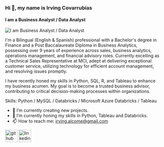 ### Hi 👋, my name is Irving Covarrubias
#### I am a Business Analyst / Data Analyst
![I am Business Analyst / Data Analyst](https://media.licdn.com/dms/image/v2/D4E16AQFDkGK_BwAJqg/profile-displaybackgroundimage-shrink_350_1400/profile-displaybackgroundimage-shrink_350_1400/0/1725834889793?e=1731542400&v=beta&t=zkZKpkvWG_FHPkOUjbcb_68uvtEdYOAcTMhH6bk6s40)

I'm a Bilingual (English & Spanish) professional with a Bachelor's degree in Finance and a Post Baccalaureate Diploma in Business Analytics, possessing over 9 years of experience across sales, business analytics, operations management, and financial advisory roles. Currently excelling as a Technical Sales Representative at MCI, adept at delivering exceptional customer service, utilizing technology for efficient account management, and resolving issues promptly.

I have recently honed my skills in Python, SQL, R, and Tableau to enhance my business acumen. My goal is to become a trusted business advisor, contributing to critical decision-making processes within organizations.

Skills: Python / MySQL / Databricks / Microsoft Azure Databricks / Tableau

- 🔭 I’m currently creating new projects. 
- 🌱 I’m currently honing my skills in Python, Tableau and Databricks. 
- 📫 How to reach me: irving.alcome@gmail.com 


[<img src='https://cdn.jsdelivr.net/npm/simple-icons@3.0.1/icons/github.svg' alt='github' height='40'>](https://github.com/Alcome4)  [<img src='https://cdn.jsdelivr.net/npm/simple-icons@3.0.1/icons/linkedin.svg' alt='linkedin' height='40'>](https://www.linkedin.com/in/https://www.linkedin.com/in/irving-covarrubias//)  


